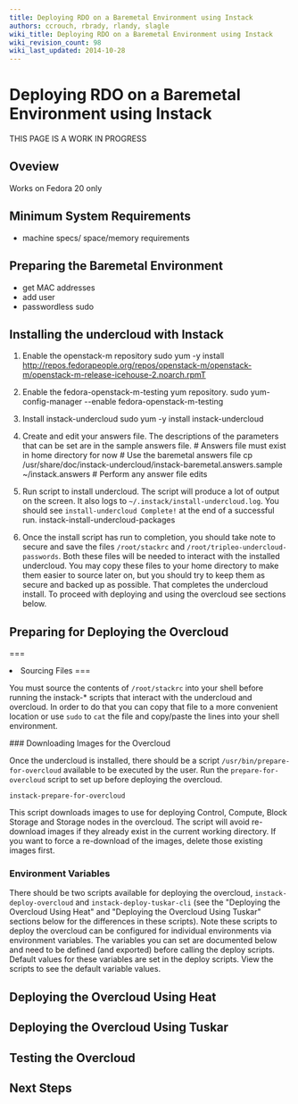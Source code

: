 ```yaml
---
title: Deploying RDO on a Baremetal Environment using Instack
authors: ccrouch, rbrady, rlandy, slagle
wiki_title: Deploying RDO on a Baremetal Environment using Instack
wiki_revision_count: 98
wiki_last_updated: 2014-10-28
---
```


# Deploying RDO on a Baremetal Environment using Instack

THIS PAGE IS A WORK IN PROGRESS

## Oveview

Works on Fedora 20 only

## Minimum System Requirements

*   machine specs/ space/memory requirements

## Preparing the Baremetal Environment

*   get MAC addresses
*   add user
*   passwordless sudo

## Installing the undercloud with Instack

1.  Enable the openstack-m repository
        sudo yum -y install http://repos.fedorapeople.org/repos/openstack-m/openstack-m/openstack-m-release-icehouse-2.noarch.rpmT

2.  Enable the fedora-openstack-m-testing yum repository.
         sudo yum-config-manager --enable fedora-openstack-m-testing

3.  Install instack-undercloud
        sudo yum -y install instack-undercloud

4.  Create and edit your answers file. The descriptions of the parameters that can be set are in the sample answers file.
        # Answers file must exist in home directory for now
        # Use the baremetal answers file
        cp /usr/share/doc/instack-undercloud/instack-baremetal.answers.sample ~/instack.answers
        # Perform any answer file edits

5.  Run script to install undercloud. The script will produce a lot of output on the screen. It also logs to `~/.instack/install-undercloud.log`. You should see `install-undercloud Complete!` at the end of a successful run.
        instack-install-undercloud-packages

6.  Once the install script has run to completion, you should take note to secure and save the files `/root/stackrc` and `/root/tripleo-undercloud-passwords`. Both these files will be needed to interact with the installed undercloud. You may copy these files to your home directory to make them easier to source later on, but you should try to keep them as secure and backed up as possible.
    That completes the undercloud install. To proceed with deploying and using the overcloud see sections below.

## Preparing for Deploying the Overcloud

===

<li>
Sourcing Files ===

You must source the contents of `/root/stackrc` into your shell before running the instack-\* scripts that interact with the undercloud and overcloud. In order to do that you can copy that file to a more convenient location or use `sudo` to `cat` the file and copy/paste the lines into your shell environment.

</li>
### Downloading Images for the Overcloud

Once the undercloud is installed, there should be a script `/usr/bin/prepare-for-overcloud` available to be executed by the user. Run the `prepare-for-overcloud` script to set up before deploying the overcloud.

    instack-prepare-for-overcloud

This script downloads images to use for deploying Control, Compute, Block Storage and Storage nodes in the overcloud. The script will avoid re-download images if they already exist in the current working directory. If you want to force a re-download of the images, delete those existing images first.

### Environment Variables

There should be two scripts available for deploying the overcloud, `instack-deploy-overcloud` and `instack-deploy-tuskar-cli` (see the "Deploying the Overcloud Using Heat" and "Deploying the Overcloud Using Tuskar" sections below for the differences in these scripts). Note these scripts to deploy the overcloud can be configured for individual environments via environment variables. The variables you can set are documented below and need to be defined (and exported) before calling the deploy scripts. Default values for these variables are set in the deploy scripts. View the scripts to see the default variable values.

## Deploying the Overcloud Using Heat

## Deploying the Overcloud Using Tuskar

## Testing the Overcloud

## Next Steps
